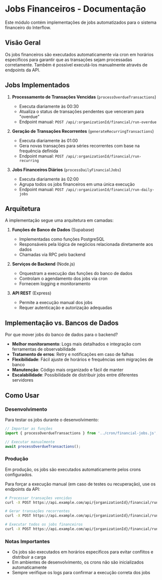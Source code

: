 # Jobs Financeiros - Documentação

Este módulo contém implementações de jobs automatizados para o sistema financeiro do Interflow.

## Visão Geral

Os jobs financeiros são executados automaticamente via cron em horários específicos para garantir que as transações sejam processadas corretamente. Também é possível executá-los manualmente através de endpoints da API.

## Jobs Implementados

1. **Processamento de Transações Vencidas** (`processOverdueTransactions`)
   - Executa diariamente às 00:30
   - Atualiza o status de transações pendentes que venceram para "overdue"
   - Endpoint manual: `POST /api/:organizationId/financial/run-overdue`

2. **Geração de Transações Recorrentes** (`generateRecurringTransactions`)
   - Executa diariamente às 01:00
   - Gera novas transações para séries recorrentes com base na frequência definida
   - Endpoint manual: `POST /api/:organizationId/financial/run-recurring`

3. **Jobs Financeiros Diários** (`processDailyFinancialJobs`)
   - Executa diariamente às 02:00
   - Agrupa todos os jobs financeiros em uma única execução
   - Endpoint manual: `POST /api/:organizationId/financial/run-daily-jobs`

## Arquitetura

A implementação segue uma arquitetura em camadas:

1. **Funções de Banco de Dados** (Supabase)
   - Implementadas como funções PostgreSQL
   - Responsáveis pela lógica de negócios relacionada diretamente aos dados
   - Chamadas via RPC pelo backend

2. **Serviços de Backend** (Node.js)
   - Orquestram a execução das funções do banco de dados
   - Controlam o agendamento dos jobs via cron
   - Fornecem logging e monitoramento

3. **API REST** (Express)
   - Permite a execução manual dos jobs
   - Requer autenticação e autorização adequadas

## Implementação vs. Bancos de Dados

Por que mover jobs do banco de dados para o backend?

- **Melhor monitoramento**: Logs mais detalhados e integração com ferramentas de observabilidade
- **Tratamento de erros**: Retry e notificações em caso de falhas
- **Flexibilidade**: Fácil ajuste de horários e frequências sem migrações de banco
- **Manutenção**: Código mais organizado e fácil de manter
- **Escalabilidade**: Possibilidade de distribuir jobs entre diferentes servidores

## Como Usar

### Desenvolvimento

Para testar os jobs durante o desenvolvimento:

```javascript
// Importar as funções
import { processOverdueTransactions } from '../cron/financial-jobs.js';

// Executar manualmente
await processOverdueTransactions();
```

### Produção

Em produção, os jobs são executados automaticamente pelos crons configurados.

Para forçar a execução manual (em caso de testes ou recuperação), use os endpoints da API:

```bash
# Processar transações vencidas
curl -X POST https://api.example.com/api/{organizationId}/financial/run-overdue

# Gerar transações recorrentes
curl -X POST https://api.example.com/api/{organizationId}/financial/run-recurring

# Executar todos os jobs financeiros
curl -X POST https://api.example.com/api/{organizationId}/financial/run-daily-jobs
```

### Notas Importantes

- Os jobs são executados em horários específicos para evitar conflitos e distribuir a carga
- Em ambientes de desenvolvimento, os crons não são inicializados automaticamente
- Sempre verifique os logs para confirmar a execução correta dos jobs 